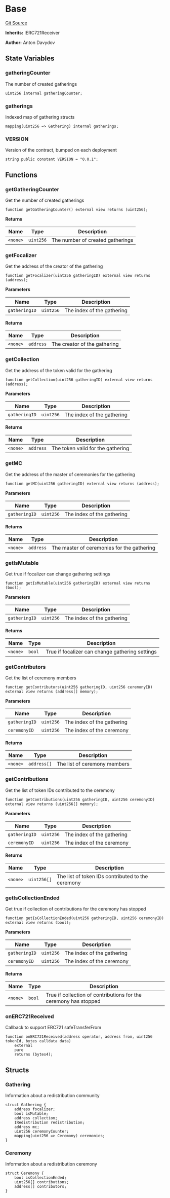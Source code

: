# Base
[Git Source](https://github.com/fetsorn/arcoiris/blob/d0f67eb60567b86d8beac180c1a7eb8942f4bbfc/contracts/Base.sol)

**Inherits:**
IERC721Receiver

**Author:**
Anton Davydov


## State Variables
### gatheringCounter
The number of created gatherings


```solidity
uint256 internal gatheringCounter;
```


### gatherings
Indexed map of gathering structs


```solidity
mapping(uint256 => Gathering) internal gatherings;
```


### VERSION
Version of the contract, bumped on each deployment


```solidity
string public constant VERSION = "0.0.1";
```


## Functions
### getGatheringCounter

Get the number of created gatherings


```solidity
function getGatheringCounter() external view returns (uint256);
```
**Returns**

|Name|Type|Description|
|----|----|-----------|
|`<none>`|`uint256`|The number of created gatherings|


### getFocalizer

Get the address of the creator of the gathering


```solidity
function getFocalizer(uint256 gatheringID) external view returns (address);
```
**Parameters**

|Name|Type|Description|
|----|----|-----------|
|`gatheringID`|`uint256`|The index of the gathering|

**Returns**

|Name|Type|Description|
|----|----|-----------|
|`<none>`|`address`|The creator of the gathering|


### getCollection

Get the address of the token valid for the gathering


```solidity
function getCollection(uint256 gatheringID) external view returns (address);
```
**Parameters**

|Name|Type|Description|
|----|----|-----------|
|`gatheringID`|`uint256`|The index of the gathering|

**Returns**

|Name|Type|Description|
|----|----|-----------|
|`<none>`|`address`|The token valid for the gathering|


### getMC

Get the address of the master of ceremonies for the gathering


```solidity
function getMC(uint256 gatheringID) external view returns (address);
```
**Parameters**

|Name|Type|Description|
|----|----|-----------|
|`gatheringID`|`uint256`|The index of the gathering|

**Returns**

|Name|Type|Description|
|----|----|-----------|
|`<none>`|`address`|The master of ceremonies for the gathering|


### getIsMutable

Get true if focalizer can change gathering settings


```solidity
function getIsMutable(uint256 gatheringID) external view returns (bool);
```
**Parameters**

|Name|Type|Description|
|----|----|-----------|
|`gatheringID`|`uint256`|The index of the gathering|

**Returns**

|Name|Type|Description|
|----|----|-----------|
|`<none>`|`bool`|True if focalizer can change gathering settings|


### getContributors

Get the list of ceremony members


```solidity
function getContributors(uint256 gatheringID, uint256 ceremonyID) external view returns (address[] memory);
```
**Parameters**

|Name|Type|Description|
|----|----|-----------|
|`gatheringID`|`uint256`|The index of the gathering|
|`ceremonyID`|`uint256`|The index of the ceremony|

**Returns**

|Name|Type|Description|
|----|----|-----------|
|`<none>`|`address[]`|The list of ceremony members|


### getContributions

Get the list of token IDs contributed to the ceremony


```solidity
function getContributions(uint256 gatheringID, uint256 ceremonyID) external view returns (uint256[] memory);
```
**Parameters**

|Name|Type|Description|
|----|----|-----------|
|`gatheringID`|`uint256`|The index of the gathering|
|`ceremonyID`|`uint256`|The index of the ceremony|

**Returns**

|Name|Type|Description|
|----|----|-----------|
|`<none>`|`uint256[]`|The list of token IDs contributed to the ceremony|


### getIsCollectionEnded

Get true if collection of contributions for the ceremony has stopped


```solidity
function getIsCollectionEnded(uint256 gatheringID, uint256 ceremonyID) external view returns (bool);
```
**Parameters**

|Name|Type|Description|
|----|----|-----------|
|`gatheringID`|`uint256`|The index of the gathering|
|`ceremonyID`|`uint256`|The index of the ceremony|

**Returns**

|Name|Type|Description|
|----|----|-----------|
|`<none>`|`bool`|True if collection of contributions for the ceremony has stopped|


### onERC721Received

Callback to support ERC721 safeTransferFrom


```solidity
function onERC721Received(address operator, address from, uint256 tokenId, bytes calldata data)
    external
    pure
    returns (bytes4);
```

## Structs
### Gathering
Information about a redistribution community


```solidity
struct Gathering {
    address focalizer;
    bool isMutable;
    address collection;
    IRedistribution redistribution;
    address mc;
    uint256 ceremonyCounter;
    mapping(uint256 => Ceremony) ceremonies;
}
```

### Ceremony
Information about a redistribution ceremony


```solidity
struct Ceremony {
    bool isCollectionEnded;
    uint256[] contributions;
    address[] contributors;
}
```

